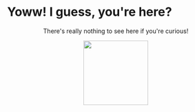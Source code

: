 # Yoww! I guess, you're here?

<p align="center"> There's really nothing to see here if you're curious! </p>

<div align="center"> 
     <img src="https://media.tenor.com/2Z6UjECfmFsAAAAi/honest-reaction-omori.gif" width="150px"/>
 </div>





<!-- Proudly created with GPRM ( https://gprm.itsvg.in ) -->
<!-- Proudly created with GPRM ( https://gprm.itsvg.in ) --> 
